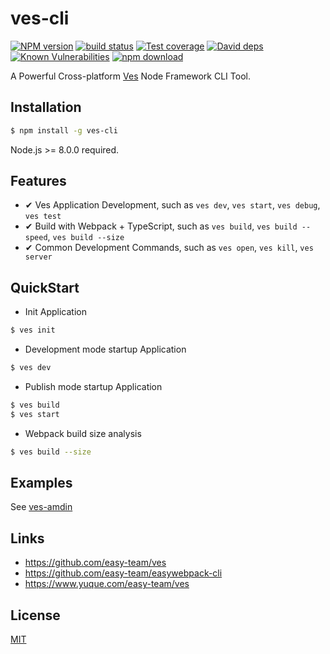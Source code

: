 # ves-cli

[![NPM version][npm-image]][npm-url]
[![build status][travis-image]][travis-url]
[![Test coverage][codecov-image]][codecov-url]
[![David deps][david-image]][david-url]
[![Known Vulnerabilities][snyk-image]][snyk-url]
[![npm download][download-image]][download-url]

[npm-image]: https://img.shields.io/npm/v/ves-cli.svg?style=flat-square
[npm-url]: https://npmjs.org/package/ves-cli
[travis-image]: https://img.shields.io/travis/ves-team/ves-cli.svg?style=flat-square
[travis-url]: https://travis-ci.org/ves-team/ves-cli
[codecov-image]: https://img.shields.io/codecov/c/github/ves-team/ves-cli.svg?style=flat-square
[codecov-url]: https://codecov.io/github/ves-team/ves-cli?branch=master
[david-image]: https://img.shields.io/david/ves-team/ves-cli.svg?style=flat-square
[david-url]: https://david-dm.org/ves-team/ves-cli
[snyk-image]: https://snyk.io/test/npm/ves-cli/badge.svg?style=flat-square
[snyk-url]: https://snyk.io/test/npm/ves-cli
[download-image]: https://img.shields.io/npm/dm/ves-cli.svg?style=flat-square
[download-url]: https://npmjs.org/package/ves-cli

A Powerful Cross-platform [Ves](https://github.com/easy-team/ves) Node Framework CLI Tool.

## Installation

```bash
$ npm install -g ves-cli
```

Node.js >= 8.0.0 required.

## Features

- ✔︎ Ves Application Development, such as `ves dev`, `ves start`, `ves debug`, `ves test`
- ✔︎ Build with Webpack + TypeScript, such as `ves build`, `ves build --speed`, `ves build --size`
- ✔︎ Common Development Commands, such as `ves open`, `ves kill`, `ves server`

## QuickStart

- Init Application

```bash
$ ves init
```

- Development mode startup Application

```bash
$ ves dev
```

- Publish mode startup Application

```bash
$ ves build
$ ves start
```

- Webpack build size analysis

```bash
$ ves build --size
```


## Examples

See [ves-amdin](https://github.com/easy-team/ves-admin)

## Links

- https://github.com/easy-team/ves
- https://github.com/easy-team/easywebpack-cli
- https://www.yuque.com/easy-team/ves

## License

[MIT](LICENSE)
